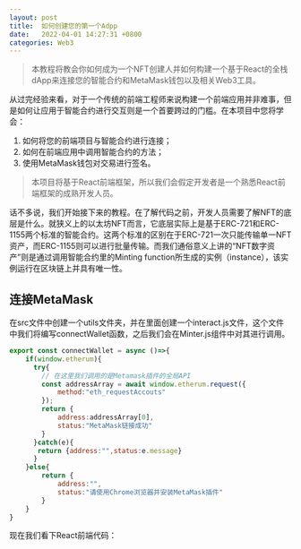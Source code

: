 ```yaml
---
layout: post
title:  如何创建您的第一个Adpp
date:   2022-04-01 14:27:31 +0800
categories: Web3
---
```



> 本教程将教会你如何成为一个NFT创建人并如何构建一个基于React的全栈dApp来连接您的智能合约和MetaMask钱包以及相关Web3工具。

从过完经验来看，对于一个传统的前端工程师来说构建一个前端应用并非难事，但是如何让应用于智能合约进行交互则是一个首要跨过的门槛。在本项目中您将学会：

1. 如何将您的前端项目与智能合约进行连接；
2. 如何在前端应用中调用智能合约的方法；
3. 使用MetaMask钱包对交易进行签名。

> 本项目将基于React前端框架，所以我们会假定开发者是一个熟悉React前端框架的成熟开发人员。

话不多说，我们开始接下来的教程。在了解代码之前，开发人员需要了解NFT的底层是什么。就狭义上的以太坊NFT而言，它底层实际上是基于ERC-721和ERC-1155两个标准的智能合约。这两个标准的区别在于ERC-721一次只能传输单一NFT资产，而ERC-1155则可以进行批量传输。而我们通俗意义上讲的“NFT数字资产”则是通过调用智能合约里的Minting function所生成的实例（instance），该实例运行在区块链上并具有唯一性。



## 连接MetaMask

在src文件中创建一个utils文件夹，并在里面创建一个interact.js文件，这个文件中我们将编写connectWallet函数，之后我们会在Minter.js组件中对其进行调用。

```js
export const connectWallet = async ()=>{
    if(window.etherum){
      try{
        // 在这里我们调用的是Metamask插件的全局API
        const addressArray = await window.etherum.request({
            method:"eth_requestAccouts"
        });
        return {
            address:addressArray[0],
            status:"MetaMask链接成功"
        }
      }catch(e){
       return {address:"",status:e.message}
      }
    }else{
        return {
            address:"",
            status:"请使用Chrome浏览器并安装MetaMask插件"
        }
    }
}
```

现在我们看下React前端代码：

```js

```